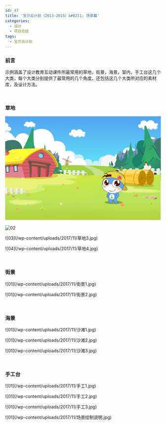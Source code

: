 ```yaml
---
id: 47
title: '宝贝云计划（2013-2015）&#8211; 场景篇'
categories:
  - 设计
  - 项目总结
tags:
  - 宝贝云计划
---
```

### 前言

示例涵盖了设计教育互动课件所最常用的草地，街景，海景，室内，手工台这几个大类，每个大类分别提供了最常用的几个角度。还包括这几个大类所对应的素材库，及设计方法。

&nbsp;

### 草地

![01](/wp-content/uploads/2017/11/草地1.png)

<p style="text-align: left;">
  <!--more-->
</p>

![02](/wp-content/uploads/2017/11/草地2.jpg)

<p style="text-align: left;">
![03](/wp-content/uploads/2017/11/草地3.jpg)
</p>

<p style="text-align: left;">
 ![04](/wp-content/uploads/2017/11/草地4.jpg)
</p>

<p style="text-align: left;">
  &nbsp;
</p>

<h3 style="text-align: left;">
  街景
</h3>

<p style="text-align: left;">
![01](/wp-content/uploads/2017/11/街景1.jpg)
</p>

<p style="text-align: left;">
![01](/wp-content/uploads/2017/11/街景2.jpg)
</p>

<p style="text-align: left;">
  &nbsp;
</p>

<h3 style="text-align: left;">
  海景
</h3>

<p style="text-align: left;">
![01](/wp-content/uploads/2017/11/沙滩1.jpg)
</p>

<p style="text-align: left;">
![01](/wp-content/uploads/2017/11/沙滩2.jpg)
</p>

<p style="text-align: left;">
![01](/wp-content/uploads/2017/11/沙滩3.jpg)
</p>

<p style="text-align: left;">
  &nbsp;
</p>

<h3 style="text-align: left;">
  手工台
</h3>

<p style="text-align: left;">
![01](/wp-content/uploads/2017/11/手工1.jpg)
</p>

<p style="text-align: left;">
![01](/wp-content/uploads/2017/11/手工2.jpg)
</p>

<p style="text-align: left;">
![01](/wp-content/uploads/2017/11/手工3.jpg)
</p>

<p style="text-align: left;">
![01](/wp-content/uploads/2017/11/场景绘制说明.jpg)
</p>